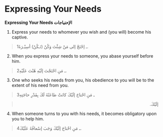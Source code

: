 Expressing Your Needs
=====================

**Expressing Your Needs الإحتياجات**

1. Express your needs to whomever you wish and (you will) become his
captive.

> 1ـ إحْتَجْ إلى مَنْ شِئْتَ وَكُنْ (تَـكُنْ) أسِيْـرَهُ.

2. When you express your needs to someone, you abase yourself before
him.

> 2ـ مَنِ احْتَجْتَ إلَيْهِ هُنْتَ عَلَيْهِ.

3. One who seeks his needs from you, his obedience to you will be to the
extent of his need from you.

> 3ـ مَنِ احْتاجَ إلَيْكَ كانَتْ طاعَتُهُ لَكَ بِقَدْرِ حاجَتِهِ
<blockquote dir="rtl">
  <p>
إلَيْكَ.
  </p>
</blockquote>

4. When someone turns to you with his needs, it becomes obligatory upon
you to help him.

> 4ـ مَنِ احْتاجَ إلَيْكَ وَجَبَ إسْعافُهُ عَلَيْكَ.



